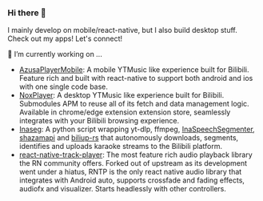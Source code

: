 ### Hi there 👋
I mainly develop on mobile/react-native, but I also build desktop stuff. Check out my apps! Let's connect!

🔭 I’m currently working on ...
- [AzusaPlayerMobile](https://github.com/lovegaoshi/azusa-player-mobile): A mobile YTMusic like experience built for Bilibili. Feature rich and built with react-native to support both android and ios with one single code base. 
- [NoxPlayer](https://github.com/lovegaoshi/azusa-player): A desktop YTMusic like experience built for Bilibili. Submodules APM to reuse all of its fetch and data management logic. Available in chrome/edge extension extension store, seamlessly integrates with your Bilibili browsing experience.
-  [Inaseg](https://github.com/lovegaoshi/ipynb): A python script wrapping yt-dlp, ffmpeg, [InaSpeechSegmenter](https://github.com/ina-foss/inaSpeechSegmenter), [shazamapi](https://pypi.org/project/ShazamAPI/) and [biliup-rs](https://github.com/biliup/biliup-rs) that autonomously downloads, segments, identifies and uploads karaoke streams to the Bilibili platform. 
- [react-native-track-player](https://github.com/lovegaoshi/react-native-track-player): The most feature rich audio playback library the RN community offers. Forked out of upstream as its development went under a hiatus, RNTP is the only react native audio library that integrates with Android auto, supports crossfade and fading effects, audiofx and visualizer. Starts headlessly with other controllers.
  
<!--
**lovegaoshi/lovegaoshi** is a ✨ _special_ ✨ repository because its `README.md` (this file) appears on your GitHub profile.

Here are some ideas to get you started:

- 🔭 I’m currently working on ...
- 🌱 I’m currently learning ...
- 👯 I’m looking to collaborate on ...
- 🤔 I’m looking for help with ...
- 💬 Ask me about ...
- 📫 How to reach me: ...
- 😄 Pronouns: ...
- ⚡ Fun fact: ...
-->
